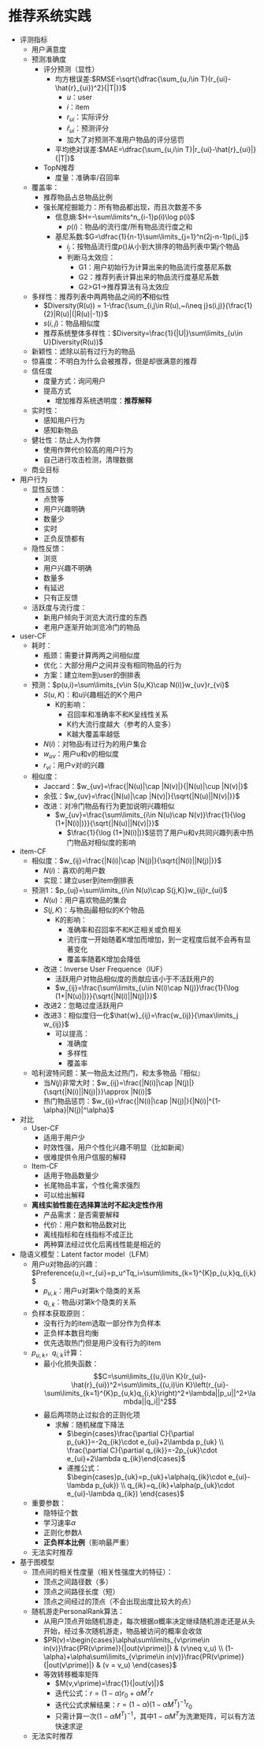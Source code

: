 # 推荐系统实践

- 评测指标
	- 用户满意度
	- 预测准确度
		- 评分预测（显性）
			- 均方根误差:$RMSE=\sqrt{\dfrac{\sum_{u,i\in T}(r_{ui}-\hat{r}_{ui})^2}{|T|}}$
				- $u$：user
				- $i$：item
				- $r_{ui}$：实际评分
				- $\hat{r}_{ui}$：预测评分
				- 加大了对预测不准用户物品的评分惩罚
			- 平均绝对误差:$MAE=\dfrac{\sum_{u,i\in T}|r_{ui}-\hat{r}_{ui}|}{|T|}$
		- TopN推荐
			- 度量：准确率/召回率
	- 覆盖率：
		- 推荐物品占总物品比例
		- 强长尾挖掘能力：所有物品都出现，而且次数差不多
			- 信息熵:$H=-\sum\limits^n_{i-1}p(i)\log p(i)$
				- $p(i)$：物品$i$的流行度/所有物品流行度之和
			- 基尼系数:$G=\dfrac{1}{n-1}\sum\limits_{j=1}^n(2j-n-1)p(i_j)$
				- $i_j$：按物品流行度$p()$从小到大排序的物品列表中第$j$个物品
				- 判断马太效应：
					- G1：用户初始行为计算出来的物品流行度基尼系数
					- G2：推荐列表计算出来的物品流行度基尼系数
					- G2>G1→推荐算法有马太效应
	- 多样性：推荐列表中两两物品之间的**不**相似性
		- $Diversity(R(u)) = 1-\frac{\sum_{i,j\in R(u),~i\neq j}s(i,j)}{\frac{1}{2}|R(u)|(|R(u)|-1)}$
		- $s(i,j)$：物品相似度
		- 推荐系统整体多样性：$Diversity=\frac{1}{|U|}\sum\limits_{u\in U}Diversity(R(u))$
	- 新颖性：滤除以前有过行为的物品
	- 惊喜度：不明白为什么会被推荐，但是却很满意的推荐
	- 信任度
		- 度量方式：询问用户
		- 提高方式
			- 增加推荐系统透明度：**推荐解释**
	- 实时性：
		- 感知用户行为
		- 感知新物品
	- 健壮性：防止人为作弊
		- 使用作弊代价较高的用户行为
		- 自己进行攻击检测，清理数据
	- 商业目标
- 用户行为
	- 显性反馈：
		- 点赞等
		- 用户兴趣明确
		- 数量少
		- 实时
		- 正负反馈都有
	- 隐性反馈：
		- 浏览
		- 用户兴趣不明确
		- 数量多
		- 有延迟
		- 只有正反馈
	- 活跃度与流行度：
		- 新用户倾向于浏览大流行度的东西
		- 老用户逐渐开始浏览冷门的物品
- user-CF
	- 耗时：
		- 瓶颈：需要计算两两之间相似度
		- 优化：大部分用户之间并没有相同物品的行为
		- 方案：建立item到user的倒排表
	- 预测：$p(u,i)=\sum\limits_{v\in S(u,K)\cap N(i)}w_{uv}r_{vi}$
		- $S(u,K)$：和u兴趣相近的K个用户
			- K的影响：
				- 召回率和准确率不和K呈线性关系
				- K约大流行度越大（参考的人变多）
				- K越大覆盖率越低
		- $N(i)$：对物品i有过行为的用户集合
		- $w_{uv}$：用户u和v的相似度
		- $r_{vi}$：用户v对i的兴趣
	- 相似度：
		- Jaccard：$w_{uv}=\frac{|N(u)|\cap |N(v)|}{|N(u)|\cup |N(v)|}$
		- 余弦：$w_{uv}=\frac{|N(u)|\cap |N(v)|}{\sqrt{|N(u)||N(v)|}}$
		- 改进：对冷门物品有行为更加说明兴趣相似
			- $w_{uv}=\frac{\sum\limits_{i\in N(u)\cap N(v)}\frac{1}{\log (1+|N(i)|)}}{\sqrt{|N(u)||N(v)|}}$
				- $\frac{1}{\log (1+|N(i)|)}$惩罚了用户u和v共同兴趣列表中热门物品对相似度的影响
- item-CF
	- 相似度：$w_{ij}=\frac{|N(i)|\cap |N(j)|}{\sqrt{|N(i)||N(j)|}}$
		- $N(i)$：喜欢i的用户数
		- 实现：建立user到item倒排表
	- 预测1：$p_{uj}=\sum\limits_{i\in N(u)\cap S(j,K)}w_{ij}r_{ui}$
		- $N(u)$：用户喜欢物品的集合
		- $S(j,K)$：与物品j最相似的K个物品
			- K的影响：
				- 准确率和召回率不和K正相关或负相关
				- 流行度一开始随着K增加而增加，到一定程度后就不会再有显著变化
				- 覆盖率随着K增加会降低
		- 改进：Inverse User Frequence（IUF）
			- 活跃用户对物品相似度的贡献应该小于不活跃用户的
			- $w_{ij}=\frac{\sum\limits_{u\in N(i)\cap N(j)}\frac{1}{\log (1+|N(u)|)}}{\sqrt{|N(i)||N(j)|}}$
		- 改进2：忽略过度活跃用户
		- 改进3：相似度归一化$\hat{w}_{ij}=\frac{w_{ij}}{\max\limits_j w_{ij}}$
			- 可以提高：
				- 准确度
				- 多样性
				- 覆盖率
	- 哈利波特问题：某一物品太过热门，和太多物品『相似』
		- 当$N(j)$非常大时：$w_{ij}=\frac{|N(i)|\cap |N(j)|}{\sqrt{|N(i)||N(j)|}}\approx |N(i)|$
		- 热门物品惩罚：$w_{ij}=\frac{|N(i)|\cap |N(j)|}{|N(i)|^{1-\alpha}|N(j)|^\alpha}$
- 对比
	- User-CF
		- 适用于用户少
		- 时效性强，用户个性化兴趣不明显（比如新闻）
		- 很难提供令用户信服的解释
	- Item-CF
		- 适用于物品数量少
		- 长尾物品丰富，个性化需求强烈
		- 可以给出解释
	- **离线实验性能在选择算法时不起决定性作用**
		- 产品需求：是否需要解释
		- 代价：用户数和物品数对比
		- 离线指标和在线指标不成正比
		- 两种算法经过优化后离线性能是相近的
- 隐语义模型：Latent factor model（LFM）
	- 用户u对物品i的兴趣： $Preference(u,i)=r_{ui}=p_u^Tq_i=\sum\limits_{k=1}^{K}p_{u,k}q_{i,k}$
		- $p_{u,k}$：用户u对第k个隐类的关系
		- $q_{i,k}$：物品i对第k个隐类的关系
	- 负样本获取原则：
		- 没有行为的item选取一部分作为负样本
		- 正负样本数目均衡
		- 优先选取热门但是用户没有行为的item
	- $p_{u,k}$，$q_{i,k}$计算：
		- 最小化损失函数：$$C=\sum\limits_{(u,i)\in K}(r_{ui}-\hat{r}_{ui})^2=\sum\limits_{(u,i)\in K}\left(r_{ui}-\sum\limits_{k=1}^{K}p_{u,k}q_{i,k}\right)^2+\lambda||p_u||^2+\lambda||q_i||^2$$
		- 最后两项防止过拟合的正则化项
			- 求解：随机梯度下降法
				- $\begin{cases}\frac{\partial C}{\partial p_{uk}}=-2q_{ik}\cdot e_{ui}+2\lambda p_{uk} \\ \frac{\partial C}{\partial q_{ik}}=-2p_{uk}\cdot e_{ui}+2\lambda q_{ik}\end{cases}$
				- 递推公式：$\begin{cases}p_{uk}=p_{uk}+\alpha(q_{ik}\cdot e_{ui}-\lambda p_{uk}) \\ q_{ik}=q_{ik}+\alpha(p_{uk}\cdot e_{ui}-\lambda q_{ik}) \end{cases}$
	- 重要参数：
		- 隐特征个数
		- 学习速率$\alpha$
		- 正则化参数$\lambda$
		- **正负样本比例**（影响最严重）
	- 无法实时推荐
- 基于图模型
	- 顶点间的相关性度量（相关性强度大的特征）：
		- 顶点之间路径数（多）
		- 顶点之间路径长度（短）
		- 顶点之间经过的顶点（不会出现出度比较大的点）
	- 随机游走PersonalRank算法：
		- 从用户顶点开始随机游走，每次根据$\alpha$概率决定继续随机游走还是从头开始，经过多次随机游走，物品被访问的概率会收敛
		- $PR(v)=\begin{cases}\alpha\sum\limits_{v\prime\in in(v)}\frac{PR(v\prime)}{|out(v\prime)|} & (v\neq v_u) \\ (1-\alpha)+\alpha\sum\limits_{v\prime\in in(v)}\frac{PR(v\prime)}{|out(v\prime)|} & (v = v_u) \end{cases}$
		- 等效转移概率矩阵
			- $M(v,v\prime)=\frac{1}{|out(v)|}$
			- 迭代公式：$r=(1-\alpha)r_0+\alpha M^Tr$
			- 迭代公式求解结果：$r=(1-\alpha)(1-\alpha M^T)^{-1}r_0$
			- 只需计算一次$(1-\alpha M^T)^{-1}$，其中$1-\alpha M^T$为洗漱矩阵，可以有方法快速求逆
	- 无法实时推荐